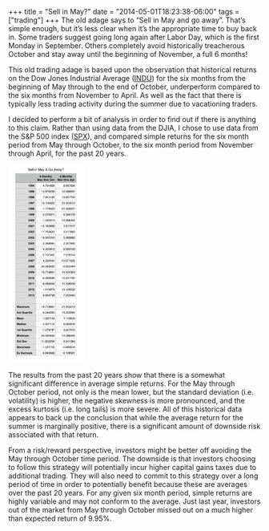 +++
title = "Sell in May?"
date = "2014-05-01T18:23:38-06:00"
tags = ["trading"]
+++
The old adage says to “Sell in May and go away”.  That’s simple enough, but it’s less clear when it’s the appropriate time to buy back in.  Some traders suggest going long again after Labor Day, which is the first Monday in September.  Others completely avoid historically treacherous October and stay away until the beginning of November, a full 6 months!
<!--more-->

This old trading adage is based upon the observation that historical returns on the Dow Jones Industrial Average ([INDU](http://www.bloomberg.com/quote/INDU:IND)) for the six months from the beginning of May through to the end of October, underperform compared to the six months from November to April. As well as the fact that there is typically less trading activity during the summer due to vacationing traders.

I decided to perform a bit of analysis in order to find out if there is anything to this claim.  Rather than using data from the DJIA, I chose to use data from the S&P 500 index ([SPX](http://www.bloomberg.com/quote/SPX:IND)), and compared simple returns for the six month period from May through October, to the six month period from November through April, for the past 20 years.

<a href="/images/2014/20years.png"><img src="/images/2014/20years.png" alt="Sell in May" title="Sell in May" height="30%" width="30%"></a>

The results from the past 20 years show that there is a somewhat significant difference in average simple returns.  For the May through October period, not only is the mean lower, but the standard deviation (i.e. volatility) is higher, the negative skewness is more pronounced, and the excess kurtosis (i.e. long tails) is more severe.  All of this historical data appears to back up the conclusion that while the average return for the summer is marginally positive, there is a significant amount of downside risk associated with that return.

From a risk/reward perspective, investors might be better off avoiding the May through October time period.  The downside is that investors choosing to follow this strategy will potentially incur higher capital gains taxes due to additional trading.  They will also need to commit to this strategy over a long period of time in order to potentially benefit because these are averages over the past 20 years. For any given six month period, simple returns are highly variable and may not conform to the average.  Just last year, investors out of the market from May through October missed out on a much higher than expected return of 9.95%.
